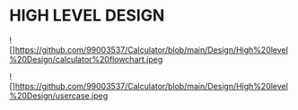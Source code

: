 # HIGH LEVEL DESIGN

![]https://github.com/99003537/Calculator/blob/main/Design/High%20level%20Design/calculator%20flowchart.jpeg

![]https://github.com/99003537/Calculator/blob/main/Design/High%20level%20Design/usercase.jpeg
